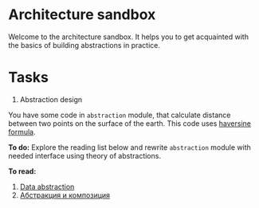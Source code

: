 # Architecture sandbox

Welcome to the architecture sandbox. 
It helps you to get acquainted with the basics of building abstractions in practice.

# Tasks

1. Abstraction design

You have some code in `abstraction` module, that calculate distance between two points on the surface of the earth.
This code uses [haversine formula](https://congyuzhou.medium.com/%D1%80%D0%B0%D1%81%D1%81%D1%82%D0%BE%D1%8F%D0%BD%D0%B8%D0%B5-%D0%BC%D0%B5%D0%B6%D0%B4%D1%83-%D0%B4%D0%B2%D1%83%D0%BC%D1%8F-%D1%82%D0%BE%D1%87%D0%BA%D0%B0%D0%BC%D0%B8-%D0%BD%D0%B0-%D0%BF%D0%BE%D0%B2%D0%B5%D1%80%D1%85%D0%BD%D0%BE%D1%81%D1%82%D0%B8-%D0%B7%D0%B5%D0%BC%D0%BB%D0%B8-a398352bfbde).

**To do:** Explore the reading list below and rewrite `abstraction` module
with needed interface using theory of abstractions.

**To read:**
1. [Data abstraction](https://wizardforcel.gitbooks.io/sicp-in-python/content/9.html)
2. [Абстракция и композиция](https://devpractice.ru/fp-python-part3-abs-comp-data-1/)
